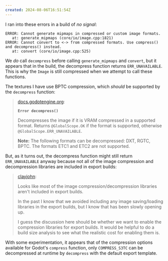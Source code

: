 ```yaml
---
created: 2024-08-06T16:51:54Z
---
```


I ran into these errors in a build of _no signal_:

```
ERROR: Cannot generate mipmaps in compressed or custom image formats.
   at: generate_mipmaps (core/io/image.cpp:1821)
ERROR: Cannot convert to <-> from compressed formats. Use compress() and decompress() instead.
   at: convert (core/io/image.cpp:525)
```

We _do_ call `decompress` before calling `generate_mipmaps` and `convert`, but it appears that in the build, the decompress function returns `ERR_UNAVAILABLE`. This is why the `Image` is still compressed when we attempt to call these functions.

The textures I have use BPTC compression, which _should_ be supported by the `decompress` function:

> [docs.godotengine.org](https://docs.godotengine.org/en/4.2/classes/class_image.html#class-image-method-decompress):
>
> **`Error decompress()`**
>
> Decompresses the image if it is VRAM compressed in a supported format. Returns `@GlobalScope.OK` if the format is supported, otherwise `@GlobalScope.ERR_UNAVAILABLE`.
>
> **Note:** The following formats can be decompressed: DXT, RGTC, BPTC. The formats ETC1 and ETC2 are not supported.

But, as it turns out, the decompress function might still return `ERR_UNAVAILABLE` anyway because not all of the image compression and decompression libraries are included in export builds:

> [clayjohn](https://github.com/godotengine/godot/issues/79932#issuecomment-1652303933):
>
> Looks like most of the image compression/decompression libraries aren't included in export builds.
>
> In the past I know that we avoided including any image saving/loading libraries in the export builds, but I know that has been slowly opening up.
>
> I guess the discussion here should be whether we want to enable the compression libraries for export builds. It would be helpful to do a build size analysis to see what the realistic cost for enabling them is.

With some experimentation, it appears that of the compression options available for Godot's `compress` function, only `COMPRESS_S3TC` can be decompressed at runtime by `decompress` with the default export template.
